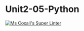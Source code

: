 # Unit2-05-Python
[![Ms Coxall's Super Linter](https://github.com/ICS3C-Programming-BoluwatifeD/Unit2-05-Python/workflows/Mr%20Coxall's%20Super%20Linter/badge.svg)](https://github.com/ICS3C-Programming-BoluwatifeD/Unit2-05-Python/actions/)
